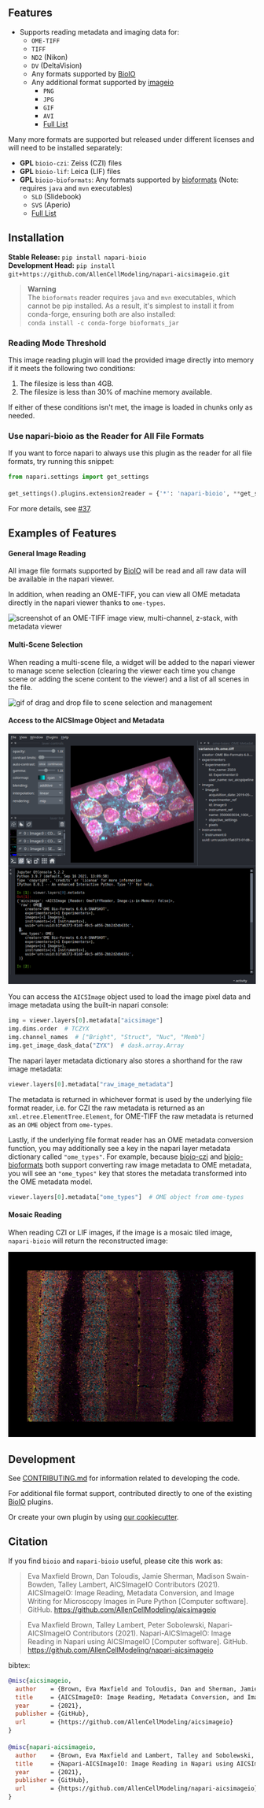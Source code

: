 ## Features

-   Supports reading metadata and imaging data for:
    -   `OME-TIFF`
    -   `TIFF`
    -   `ND2` (Nikon)
    -   `DV` (DeltaVision)
    -   Any formats supported by [BioIO](https://github.com/bioio-devs/bioio)
    -   Any additional format supported by [imageio](https://github.com/imageio/imageio)
        -   `PNG`
        -   `JPG`
        -   `GIF`
        -   `AVI`
        -   [Full List](https://imageio.readthedocs.io/en/v2.4.1/formats.html)

Many more formats are supported but released under different licenses and will need to be installed separately:

- **GPL** `bioio-czi`: Zeiss (CZI) files
- **GPL** `bioio-lif`: Leica (LIF) files
- **GPL** `bioio-bioformats`: Any formats supported by [bioformats](https://github.com/tlambert03/bioformats_jar)
(Note: requires `java` and `mvn` executables)
  -   `SLD` (Slidebook)
  -   `SVS` (Aperio)
  -   [Full List](https://docs.openmicroscopy.org/bio-formats/6.5.1/supported-formats.html)

## Installation

**Stable Release:** `pip install napari-bioio`<br>
**Development Head:** `pip install git+https://github.com/AllenCellModeling/napari-aicsimageio.git`

> **Warning**  
> The `bioformats` reader requires `java` and `mvn` executables, which cannot be pip installed.
> As a result, it's simplest to install it from conda-forge, ensuring both are also installed:  
> `conda install -c conda-forge bioformats_jar`

### Reading Mode Threshold

This image reading plugin will load the provided image directly into memory if it meets
the following two conditions:

1. The filesize is less than 4GB.
2. The filesize is less than 30% of machine memory available.

If either of these conditions isn't met, the image is loaded in chunks only as needed.

### Use napari-bioio as the Reader for All File Formats

If you want to force napari to always use this plugin as the reader for all file formats,
try running this snippet:

```python
from napari.settings import get_settings

get_settings().plugins.extension2reader = {'*': 'napari-bioio', **get_settings().plugins.extension2reader}
```

For more details, see [#37](https://github.com/AllenCellModeling/napari-aicsimageio/issues/37).

## Examples of Features

#### General Image Reading

All image file formats supported by
[BioIO](https://github.com/bioio-devs/bioio) will be read and all
raw data will be available in the napari viewer.

In addition, when reading an OME-TIFF, you can view all OME metadata directly in the
napari viewer thanks to `ome-types`.

![screenshot of an OME-TIFF image view, multi-channel, z-stack, with metadata viewer](https://raw.githubusercontent.com/AllenCellModeling/napari-aicsimageio/main/images/ome-tiff-with-metadata-viewer.png)

#### Multi-Scene Selection

When reading a multi-scene file, a widget will be added to the napari viewer to manage
scene selection (clearing the viewer each time you change scene or adding the
scene content to the viewer) and a list of all scenes in the file.

![gif of drag and drop file to scene selection and management](https://raw.githubusercontent.com/AllenCellModeling/napari-aicsimageio/main/images/scene-selection.gif)

#### Access to the AICSImage Object and Metadata

![napari viewer with console open showing `viewer.layers[0].metadata`](https://raw.githubusercontent.com/AllenCellModeling/napari-aicsimageio/main/images/console-access.png)

You can access the `AICSImage` object used to load the image pixel data and
image metadata using the built-in napari console:

```python
img = viewer.layers[0].metadata["aicsimage"]
img.dims.order  # TCZYX
img.channel_names  # ["Bright", "Struct", "Nuc", "Memb"]
img.get_image_dask_data("ZYX")  # dask.array.Array
```

The napari layer metadata dictionary also stores a shorthand
for the raw image metadata:

```python
viewer.layers[0].metadata["raw_image_metadata"]
```

The metadata is returned in whichever format is used by the underlying
file format reader, i.e. for CZI the raw metadata is returned as
an `xml.etree.ElementTree.Element`, for OME-TIFF the raw metadata is returned
as an `OME` object from `ome-types`.

Lastly, if the underlying file format reader has an OME metadata conversion function,
you may additionally see a key in the napari layer metadata dictionary
called `"ome_types"`. For example, because [bioio-czi](https://github.com/bioio-devs/bioio-czi)
and [bioio-bioformats](https://github.com/bioio-devs/bioio-bioformats)
both support converting raw image metadata
to OME metadata, you will see an `"ome_types"` key that stores the metadata transformed
into the OME metadata model.

```python
viewer.layers[0].metadata["ome_types"]  # OME object from ome-types
```

#### Mosaic Reading

When reading CZI or LIF images, if the image is a mosaic tiled image, `napari-bioio`
will return the reconstructed image:

![screenshot of a reconstructed / restitched mosaic tile LIF](https://raw.githubusercontent.com/AllenCellModeling/napari-aicsimageio/main/images/tiled-lif.png)

## Development

See [CONTRIBUTING.md](CONTRIBUTING.md) for information related to developing the code.

For additional file format support, contributed directly to one of the existing
[BioIO](https://github.com/bioio-devs/bioio) plugins.

Or create your own plugin by using [our cookiecutter](https://github.com/bioio-devs/cookiecutter-bioio-reader).

## Citation

If you find `bioio` and `napari-bioio` useful, please cite this work as:

> Eva Maxfield Brown, Dan Toloudis, Jamie Sherman, Madison Swain-Bowden, Talley Lambert, AICSImageIO Contributors (2021). AICSImageIO: Image Reading, Metadata Conversion, and Image Writing for Microscopy Images in Pure Python [Computer software]. GitHub. https://github.com/AllenCellModeling/aicsimageio

> Eva Maxfield Brown, Talley Lambert, Peter Sobolewski, Napari-AICSImageIO Contributors (2021). Napari-AICSImageIO: Image Reading in Napari using AICSImageIO [Computer software]. GitHub. https://github.com/AllenCellModeling/napari-aicsimageio

bibtex:
```bibtex
@misc{aicsimageio,
  author    = {Brown, Eva Maxfield and Toloudis, Dan and Sherman, Jamie and Swain-Bowden, Madison and Lambert, Talley and {AICSImageIO Contributors}},
  title     = {AICSImageIO: Image Reading, Metadata Conversion, and Image Writing for Microscopy Images in Pure Python},
  year      = {2021},
  publisher = {GitHub},
  url       = {https://github.com/AllenCellModeling/aicsimageio}
}

@misc{napari-aicsimageio,
  author    = {Brown, Eva Maxfield and Lambert, Talley and Sobolewski, Peter and {Napari-AICSImageIO Contributors}},
  title     = {Napari-AICSImageIO: Image Reading in Napari using AICSImageIO},
  year      = {2021},
  publisher = {GitHub},
  url       = {https://github.com/AllenCellModeling/napari-aicsimageio}
}
```